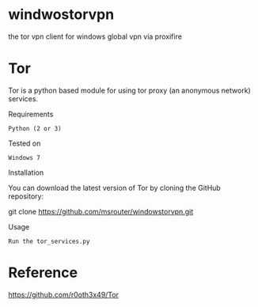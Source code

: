 # windwostorvpn
the tor vpn client for windows global vpn via proxifire

# Tor

Tor is a python based module for using tor proxy (an anonymous network) services.

Requirements

    Python (2 or 3)

Tested on

    Windows 7

Installation

You can download the latest version of Tor by cloning the GitHub repository:

git clone https://github.com/msrouter/windowstorvpn.git

Usage

    Run the tor_services.py

# Reference
https://github.com/r0oth3x49/Tor
